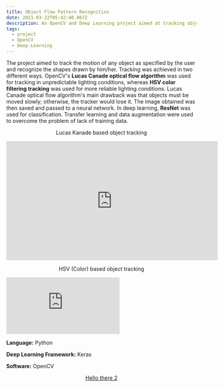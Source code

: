 ```yaml
---
title: Object Flow Pattern Recognition
date: 2021-03-22T05:42:40.867Z
description: An OpenCV and Deep Learning project aimed at tracking objects.
tags:
  - project
  - OpenCV
  - Deep-Learning
---
```

The project aimed to track the motion of any object as specified by the user and recognize the shapes drawn by him/her. Tracking was achieved in two different ways. OpenCV's **Lucas Canade optical flow algorithm** was used for tracking in unpredictable lighting conditions, whereas **HSV color filtering tracking** was used for more reliable lighting conditions. Lucas Canade optical flow algorithm's main drawback was that objects must be moved slowly; otherwise, the tracker would lose it. The image obtained was then saved and passed to a neural network.
In deep learning, **ResNet** was used for classification. Transfer learning and data augmentation were used to overcome the problem of lack of training data.

<p style="text-align: center;"> Lucas Kanade based object tracking </p>

<iframe width="560" height="315" src="https://www.youtube.com/embed/to8-a4RE6pk" title="YouTube video player" frameborder="0" allow="accelerometer; autoplay; clipboard-write; encrypted-media; gyroscope; picture-in-picture" allowfullscreen></iframe>

<p style="text-align: center;"> HSV (Color) based object tracking </p>

<Embed
  src="https://www.youtube.com/embed/ZF7Sug0LiTk"
/>

**Language:** Python

**Deep Learning Framework:** Keras

**Software:** OpenCV

<p style="text-align: center;">
<a href="https://github.com/SarthakNarayan/Summer-Project">Hello there 2</a>

</p>